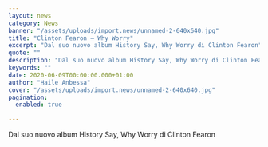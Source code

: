 ```yaml
---
layout: news
category: News
banner: "/assets/uploads/import.news/unnamed-2-640x640.jpg"
title: "Clinton Fearon – Why Worry"
excerpt: "Dal suo nuovo album History Say, Why Worry di Clinton Fearon"
quote: ""
description: "Dal suo nuovo album History Say, Why Worry di Clinton Fearon"
keywords: ""
date: 2020-06-09T00:00:00.000+01:00
author: "Haile Anbessa"
cover: "/assets/uploads/import.news/unnamed-2-640x640.jpg"
pagination:
  enabled: true

---
```


Dal suo nuovo album History Say, Why Worry di Clinton Fearon